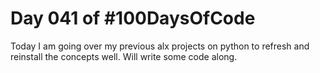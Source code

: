 # Day 041 of #100DaysOfCode
Today I am going over my previous alx projects on python to refresh and reinstall the concepts well. Will write some code along.

